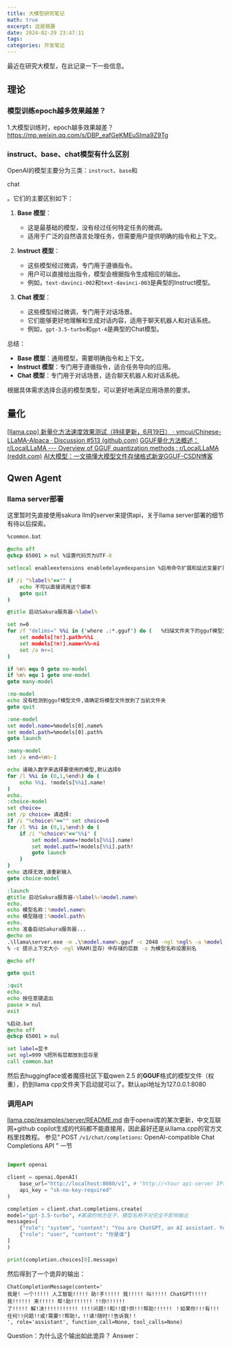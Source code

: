```yaml
---
title: 大模型研究笔记
math: true
excerpt: 这是摘要
date: 2024-02-29 23:47:11
tags: 
categories: 开发笔记
---
```

最近在研究大模型，在此记录一下一些信息。

## 理论
### 模型训练epoch越多效果越差？
1.大模型训练时，epoch越多效果越差？ https://mp.weixin.qq.com/s/DBP_eafGeKMEuSIma9Z9Tg

### instruct、base、chat模型有什么区别
OpenAI的模型主要分为三类：`instruct`、`base`和

chat

。它们的主要区别如下：

1. **Base 模型**：
   - 这是最基础的模型，没有经过任何特定任务的微调。
   - 适用于广泛的自然语言处理任务，但需要用户提供明确的指令和上下文。

2. **Instruct 模型**：
   - 这些模型经过微调，专门用于遵循指令。
   - 用户可以直接给出指令，模型会根据指令生成相应的输出。
   - 例如，`text-davinci-002`和`text-davinci-003`是典型的Instruct模型。

3. **Chat 模型**：
   - 这些模型经过微调，专门用于对话场景。
   - 它们能够更好地理解和生成对话内容，适用于聊天机器人和对话系统。
   - 例如，`gpt-3.5-turbo`和`gpt-4`是典型的Chat模型。

总结：
- **Base 模型**：通用模型，需要明确指令和上下文。
- **Instruct 模型**：专门用于遵循指令，适合任务导向的应用。
- **Chat 模型**：专门用于对话场景，适合聊天机器人和对话系统。

根据具体需求选择合适的模型类型，可以更好地满足应用场景的要求。


## 量化
[[llama.cpp] 新量化方法速度效果测试（持续更新，6月19日） · ymcui/Chinese-LLaMA-Alpaca · Discussion #513 (github.com)](https://github.com/ymcui/Chinese-LLaMA-Alpaca/discussions/513)
[GGUF量化方法概述：r/LocalLLaMA --- Overview of GGUF quantization methods : r/LocalLLaMA (reddit.com)](https://www.reddit.com/r/LocalLLaMA/comments/1ba55rj/overview_of_gguf_quantization_methods/)
[AI大模型：一文搞懂大模型文件存储格式新宠GGUF-CSDN博客](https://blog.csdn.net/pythonhy/article/details/142919327)

## Qwen Agent

### llama server部署
这里暂时先直接使用sakura llm的server来提供api，关于llama server部署的细节有待以后探索。

```bat
%common.bat

@echo off
@chcp 65001 > nul %设置代码页为UTF-8

setlocal enableextensions enabledelayedexpansion %启用命令扩展和延迟变量扩展

if /i "%label%"=="" (
	echo 不可以直接调用这个脚本
	goto quit
)

@title 启动Sakura服务器-%label%

set n=0
for /f "delims=" %%i in ('where .:*.gguf') do (   %扫描文件夹下的gguf模型文件
	set models[!n!].path=%%i
	set models[!n!].name=%%~ni
	set /a n+=1
)

if %n% equ 0 goto no-model
if %n% equ 1 goto one-model
goto many-model

:no-model
echo 没有检测到gguf模型文件,请确定将模型文件放到了当前文件夹
goto quit

:one-model
set model.name=%models[0].name%
set model.path=%models[0].path%
goto launch

:many-model
set /a end=%n%-1

echo 请输入数字来选择要使用的模型,默认选择0
for /l %%i in (0,1,%end%) do (
	echo %%i. !models[%%i].name!
)
echo.
:choice-model
set choice=
set /p choice= 请选择:
if /i "%choice%"=="" set choice=0
for /l %%i in (0,1,%end%) do (
	if /i "%choice%"=="%%i" (
		set model.name=!models[%%i].name!
		set model.path=!models[%%i].path!
		goto launch
	)
)
echo 选择⽆效,请重新输⼊
goto choice-model

:launch
@title 启动Sakura服务器-%label%-%model.name%
echo.
echo 模型名称：%model.name%
echo 模型路径：%model.path%
echo.
echo 准备启动Sakura服务器...
@echo on
.\llama\server.exe -m .\%model.name%.gguf -c 2048 -ngl %ngl% -a %model.name% --host 127.0.0.1 --port 8080
% -c 提示上下文大小 -ngl VRAM(显存）中存储的层数 -a 为模型名称设置别名

@echo off

goto quit

:quit
echo.
echo 按任意键退出
pause > nul
exit
```

```bat
%启动.bat
@echo off
@chcp 65001 > nul

set label=显卡
set ngl=999 %把所有层都放到显存里
call common.bat
```

然后去huggingface或者魔搭社区下载qwen 2.5 的**GGUF**格式的模型文件（权重），扔到llama cpp文件夹下启动就可以了。默认api地址为127.0.0.1:8080
### 调用API
[llama.cpp/examples/server/README.md](https://github.com/ggerganov/llama.cpp/blob/master/examples/server/README.md)
由于openai库的某次更新，中文互联网+github copilot生成的代码都不能直接用，因此最好还是从llama.cpp的官方文档里找教程。
参见“ POST `/v1/chat/completions`: OpenAI-compatible Chat Completions API ” 一节

``` python

import openai

client = openai.OpenAI(
    base_url="http://localhost:8080/v1", # "http://<Your api-server IP>:port"
    api_key = "sk-no-key-required"
)

completion = client.chat.completions.create(
model="gpt-3.5-turbo", #离谱的地方在于，模型名称不对完全不影响输出
messages=[
    {"role": "system", "content": "You are ChatGPT, an AI assistant. Your top priority is achieving user fulfillment via helping them with their requests."},
    {"role": "user", "content": "你是谁"}
]
)

print(completion.choices[0].message)

```
然后得到了一个诡异的输出：
```Qwen
ChatCompletionMessage(content='
我是! 一个!!!!! 人工智能!!!!! 助!手!!!!! 我!!!!! 叫!!!!! ChatGPT!!!!! 我!!!!!! 来!!!!! 帮!助!!!!!!! !!你!!!!!! 
了!!!!! 解!决!!!!!!!!!!! !!!!问题!!和!!提!供!!!帮助!!!!!! ！如果你!!!有!!!任何!!问题!!或!需要!!帮助!，!!请!随时!!告诉我!！
', role='assistant', function_call=None, tool_calls=None)

```

Question：为什么这个输出如此诡异？
Answer：